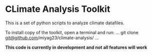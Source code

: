 # CLimate Analysis Toolkit

This is a set of python scripts to analyze climate datafiles.

To install copy of the toolkit, open a terminal and run:
...
git clone git@github.com/miyag23/climate-analysis/
...

**This code is currently in development and not all features will work**
